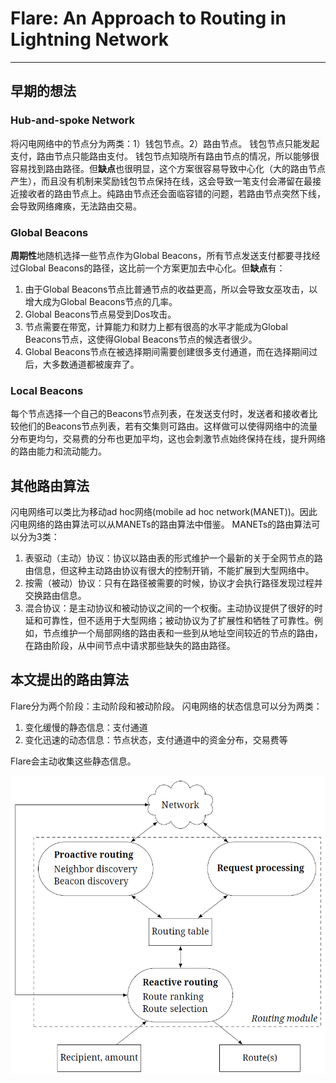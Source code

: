 <!--
 * @Author: ZhXZhao
 * @Date: 2020-09-12 16:05:49
 * @LastEditors: ZhXZhao
 * @LastEditTime: 2020-09-12 18:00:23
 * @Description:
-->
# Flare: An Approach to Routing in Lightning Network

---


## 早期的想法

### Hub-and-spoke Network

将闪电网络中的节点分为两类：1）钱包节点。2）路由节点。
钱包节点只能发起支付，路由节点只能路由支付。
钱包节点知晓所有路由节点的情况，所以能够很容易找到路由路径。但**缺点**也很明显，这个方案很容易导致中心化（大的路由节点产生），而且没有机制来奖励钱包节点保持在线，这会导致一笔支付会滞留在最接近接收者的路由节点上。纯路由节点还会面临容错的问题，若路由节点突然下线，会导致网络瘫痪，无法路由交易。

### Global Beacons

**周期性**地随机选择一些节点作为Global Beacons，所有节点发送支付都要寻找经过Global Beacons的路径，这比前一个方案更加去中心化。但**缺点**有：
1. 由于Global Beacons节点比普通节点的收益更高，所以会导致女巫攻击，以增大成为Global Beacons节点的几率。
2. Global Beacons节点易受到Dos攻击。
3. 节点需要在带宽，计算能力和财力上都有很高的水平才能成为Global Beacons节点，这使得Global Beacons节点的候选者很少。
4. Global Beacons节点在被选择期间需要创建很多支付通道，而在选择期间过后，大多数通道都被废弃了。

### Local Beacons

每个节点选择一个自己的Beacons节点列表，在发送支付时，发送者和接收者比较他们的Beacons节点列表，若有交集则可路由。这样做可以使得网络中的流量分布更均匀，交易费的分布也更加平均，这也会刺激节点始终保持在线，提升网络的路由能力和流动能力。

## 其他路由算法

闪电网络可以类比为移动ad hoc网络(mobile ad hoc network(MANET))。因此闪电网络的路由算法可以从MANETs的路由算法中借鉴。
MANETs的路由算法可以分为3类：
1. 表驱动（主动）协议：协议以路由表的形式维护一个最新的关于全网节点的路由信息，但这种主动路由协议有很大的控制开销，不能扩展到大型网络中。
2. 按需（被动）协议：只有在路径被需要的时候，协议才会执行路径发现过程并交换路由信息。
3. 混合协议：是主动协议和被动协议之间的一个权衡。主动协议提供了很好的时延和可靠性，但不适用于大型网络；被动协议为了扩展性和牺牲了可靠性。例如，节点维护一个局部网络的路由表和一些到从地址空间较近的节点的路由，在路由阶段，从中间节点中请求那些缺失的路由路径。


## 本文提出的路由算法

Flare分为两个阶段：主动阶段和被动阶段。
闪电网络的状态信息可以分为两类：
1. 变化缓慢的静态信息：支付通道
2. 变化迅速的动态信息：节点状态，支付通道中的资金分布，交易费等

Flare会主动收集这些静态信息。

![Flare描述图](pic/../Flare%20description.png)
